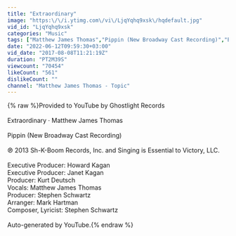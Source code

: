 ```yaml
---
title: "Extraordinary"
image: "https:\/\/i.ytimg.com\/vi\/LjqYqhq9xsk\/hqdefault.jpg"
vid_id: "LjqYqhq9xsk"
categories: "Music"
tags: ["Matthew James Thomas","Pippin (New Broadway Cast Recording)","Extraordinary"]
date: "2022-06-12T09:59:30+03:00"
vid_date: "2017-08-08T11:21:19Z"
duration: "PT2M39S"
viewcount: "70454"
likeCount: "561"
dislikeCount: ""
channel: "Matthew James Thomas - Topic"
---
```

{% raw %}Provided to YouTube by Ghostlight Records<br /><br />Extraordinary · Matthew James Thomas<br /><br />Pippin (New Broadway Cast Recording)<br /><br />℗ 2013 Sh-K-Boom Records, Inc. and Singing is Essential to Victory, LLC.<br /><br />Executive  Producer: Howard Kagan<br />Executive  Producer: Janet Kagan<br />Producer: Kurt Deutsch<br />Vocals: Matthew James Thomas<br />Producer: Stephen Schwartz<br />Arranger: Mark Hartman<br />Composer, Lyricist: Stephen Schwartz<br /><br />Auto-generated by YouTube.{% endraw %}
